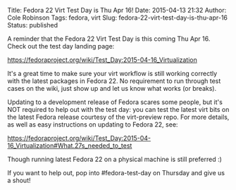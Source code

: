 Title: Fedora 22 Virt Test Day is Thu Apr 16!
Date: 2015-04-13 21:32
Author: Cole Robinson
Tags: fedora, virt
Slug: fedora-22-virt-test-day-is-thu-apr-16
Status: published

A reminder that the Fedora 22 Virt Test Day is this coming Thu Apr 16. Check out the test day landing page:

<https://fedoraproject.org/wiki/Test_Day:2015-04-16_Virtualization>

It's a great time to make sure your virt workflow is still working correctly with the latest packages in Fedora 22. No requirement to run through test cases on the wiki, just show up and let us know what works (or breaks).

Updating to a development release of Fedora scares some people, but it's NOT required to help out with the test day: you can test the latest virt bits on the latest Fedora release courtesy of the virt-preview repo. For more details, as well as easy instructions on updating to Fedora 22, see:

<https://fedoraproject.org/wiki/Test_Day:2015-04-16_Virtualization#What.27s_needed_to_test>

Though running latest Fedora 22 on a physical machine is still preferred :)

If you want to help out, pop into \#fedora-test-day on Thursday and give us a shout!
